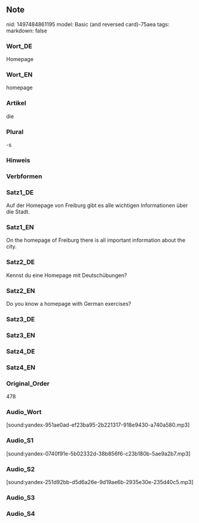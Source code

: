 ## Note
nid: 1497484861195
model: Basic (and reversed card)-75aea
tags: 
markdown: false

### Wort_DE
Homepage

### Wort_EN
homepage

### Artikel
die

### Plural
-s

### Hinweis


### Verbformen


### Satz1_DE
Auf der Homepage von Freiburg gibt es alle wichtigen Informationen über die Stadt.

### Satz1_EN
On the homepage of Freiburg there is all important information about the city.

### Satz2_DE
Kennst du eine Homepage mit Deutschübungen?

### Satz2_EN
Do you know a homepage with German exercises?

### Satz3_DE


### Satz3_EN


### Satz4_DE


### Satz4_EN


### Original_Order
478

### Audio_Wort
[sound:yandex-951ae0ad-ef23ba95-2b221317-918e9430-a740a580.mp3]

### Audio_S1
[sound:yandex-0740f91e-5b02332d-38b856f6-c23b180b-5ae9a2b7.mp3]

### Audio_S2
[sound:yandex-251d92bb-d5d6a26e-9d19ae6b-2935e30e-235d40c5.mp3]

### Audio_S3


### Audio_S4

